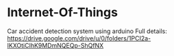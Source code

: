 # Internet-Of-Things
Car accident detection system using arduino 
Full details: https://drive.google.com/drive/u/0/folders/1PCI2a-IKXOtiCIhK9MDmNQEQp-ShQfNX
